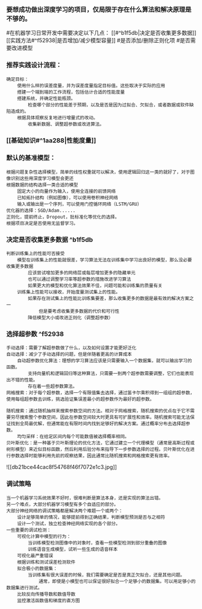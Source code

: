 ### 要想成功做出深度学习的项目，仅局限于存在什么算法和解决原理是不够的。

#在机器学习日常开发中需要决定以下几点： 
	[[#^b1f5db|决定是否收集更多数据]]
	[[实践方法#^f52938|是否增加/减少模型容量]]
	#是否添加/删除正则化项 
	#是否需要改进模型 

### 推荐实践设计流程：
	确定目标：
		使用什么样的误差度量，并为误差度量指定目标值。这些取决于实际的应用
		搭建一个端到端的工作流程，包括估计合适的性能度量
		搭建系统，并确定性能瓶颈。
			检查哪个部分的性能差于预期，以及是否是因为过拟合、欠拟合，或者数据或软件缺陷造成的。
		根据具体观察反复地进行增量式的改动。
			收集新数据、调整超参数或改进算法。
### [[基础知识#^1aa288|性能度量]]
### 默认的基准模型：
	
	根据问题复杂性选择模型，简单的线性权重就可以解决，使用逻辑回归这一类的就好了，对于图像识别这些用深度学习模型会更还
	根据数据的结构选择一类合适的模型
		固定大小的向量作为输入，使用全连接的前馈网络
		已知拓扑结构（例如图像），可以使用卷积神经网络
		输入或输出是一个序列，可以使用门控循环网络（LSTM/GRU）
	优化器的选择：SGD/Adam......
	正则化，提前终止，Dropout，批标准化等优化的选择。
	根据项目决定是否使用无监督学习。
### 决定是否收集更多数据 ^b1f5db
	判断训练集上的性能可否接受
		模型在训练集上的性能就很差，学习算法无法在训练集中学习出良好的模型，那么没必要收集更多数据
			应该尝试增加更多的网络层或每层增加更多的隐藏单元
			也可以通过调整学习率等超参数的措施改进学习算法
			如果更大的模型和优化算法效果不佳，问题可能和训练集的质量有关
		训练集上性能可以接收，开始度量测试集上的性能。
			如果存在测试集上的性能比训练集要差，那么收集更多的数据是最有效的解决方案之一
				但是要考虑收集更多数据的代价和可行性
			降低模型大小或改进正则化（调整超参数）

### 选择超参数 ^f52938
	手动选择：需要了解超参数做了什么，以及如何设置才能更好泛化
	自动选择：减少了手动选择的问题，但是伴随着更高的计算成本
		自动超参数优化算法：理想的学习算法应该是只需要输入一个数据集，就可以输出学习的函数。
			支持向量机和逻辑回归等这种算法，只需要一到两个超参数需要调整，它们也能表现出不错的性能。
			存在着一些超参数算法。
	网格搜索：对于每个超参数，选择一个有限值集去选择，通过笛卡尔乘积得到一组组的超参数，使用每组超参数去训练，挑选验证集误差最小的超参数作为最好的超参数。
	
	随机搜索：通过随机抽样来搜索参数空间的方法。相对于网格搜索，随机搜索的优点在于它不需要穷尽搜索整个参数空间，因此在参数空间较大时更具有可扩展性和效率。随机搜索可能无法保证找到全局最优解，但通常能在有限时间内找到足够好的解决方案。通过概率分布去选择超参数。
		均匀采样：在给定区间内每个可能数值被选择概率相同。
	贝叶斯优化：是一种基于贝叶斯理论的优化方法，它通过建立一个代理模型（通常是高斯过程或树形模型）来近似目标函数，然后利用后验分布来指导下一步参数选择的过程。贝叶斯优化在进行参数选择时能够利用先前的观察结果，因此通常比随机搜索和网格搜索更有效率。
![[db21bce44cac8f54768f46f7072e1c3.jpg]]
	
### 调试策略
	
	当一个机器学习系统效果不好时，很难判断是算法本身，还是实现的算法出错。
	另一个难点，大部分机器学习模型有多个自适应的部分。
	大部分神经网络的调试策略都是解决两个难题一个或两个：
		设计足够简单的情况，能够提前得到正确结果，判断模型预测是否与之相符
		设计一个测试，独立检查神经网络实现的各个部分。
	一些重要的调试检测：
		可视化计算中模型的行为：
			当训练模型检测图像中的对象时，查看一些模型检测到部分重叠的图像
			训练语音生成模型，试听一些生成的语音样本
		可视化最严重错误
		根据训练和测试误差检测软件
		拟合极小的数据集：
			当训练集有很大误差的时候，我们需要确定是否是真正欠拟合，还是其他问题。
				通常，即使是小模型也可以保证很好拟合一个足够小的数据集。可以用足够小的数据集进行测试。
		比较反向传播导数和数值导数
		监控激活函数值和梯度的直方图
	
	

		
	
